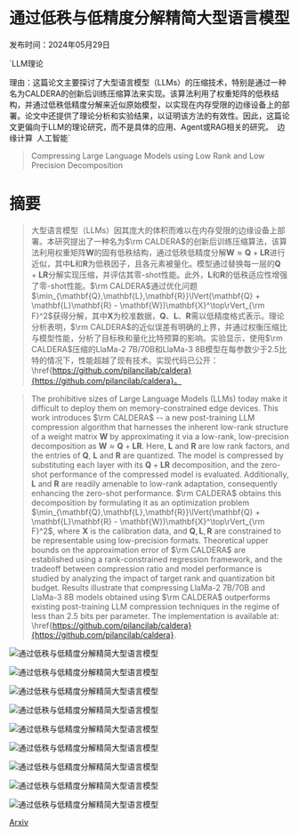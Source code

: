 # 通过低秩与低精度分解精简大型语言模型

发布时间：2024年05月29日

`LLM理论

理由：这篇论文主要探讨了大型语言模型（LLMs）的压缩技术，特别是通过一种名为CALDERA的创新后训练压缩算法来实现。该算法利用了权重矩阵的低秩结构，并通过低秩低精度分解来近似原始模型，以实现在内存受限的边缘设备上的部署。论文中还提供了理论分析和实验结果，以证明该方法的有效性。因此，这篇论文更偏向于LLM的理论研究，而不是具体的应用、Agent或RAG相关的研究。` `边缘计算` `人工智能`

> Compressing Large Language Models using Low Rank and Low Precision Decomposition

# 摘要

> 大型语言模型（LLMs）因其庞大的体积而难以在内存受限的边缘设备上部署。本研究提出了一种名为$\rm CALDERA$的创新后训练压缩算法，该算法利用权重矩阵$\mathbf{W}$的固有低秩结构，通过低秩低精度分解$\mathbf{W} \approx \mathbf{Q} + \mathbf{L}\mathbf{R}$进行近似，其中$\mathbf{L}$和$\mathbf{R}$为低秩因子，且各元素被量化。模型通过替换每一层的$\mathbf{Q} + \mathbf{L}\mathbf{R}$分解实现压缩，并评估其零-shot性能。此外，$\mathbf{L}$和$\mathbf{R}$的低秩适应性增强了零-shot性能。$\rm CALDERA$通过优化问题$\min_{\mathbf{Q},\mathbf{L},\mathbf{R}}\lVert(\mathbf{Q} + \mathbf{L}\mathbf{R} - \mathbf{W})\mathbf{X}^\top\rVert_{\rm F}^2$获得分解，其中$\mathbf{X}$为校准数据，$\mathbf{Q}$、$\mathbf{L}$、$\mathbf{R}$需以低精度格式表示。理论分析表明，$\rm CALDERA$的近似误差有明确的上界，并通过权衡压缩比与模型性能，分析了目标秩和量化比特预算的影响。实验显示，使用$\rm CALDERA$压缩的LlaMa-$2$ $7$B/$70$B和LlaMa-$3$ $8$B模型在每参数少于$2.5$比特的情况下，性能超越了现有技术。实现代码已公开：\href{https://github.com/pilancilab/caldera}{https://github.com/pilancilab/caldera}。

> The prohibitive sizes of Large Language Models (LLMs) today make it difficult to deploy them on memory-constrained edge devices. This work introduces $\rm CALDERA$ -- a new post-training LLM compression algorithm that harnesses the inherent low-rank structure of a weight matrix $\mathbf{W}$ by approximating it via a low-rank, low-precision decomposition as $\mathbf{W} \approx \mathbf{Q} + \mathbf{L}\mathbf{R}$. Here, $\mathbf{L}$ and $\mathbf{R}$ are low rank factors, and the entries of $\mathbf{Q}$, $\mathbf{L}$ and $\mathbf{R}$ are quantized. The model is compressed by substituting each layer with its $\mathbf{Q} + \mathbf{L}\mathbf{R}$ decomposition, and the zero-shot performance of the compressed model is evaluated. Additionally, $\mathbf{L}$ and $\mathbf{R}$ are readily amenable to low-rank adaptation, consequently enhancing the zero-shot performance. $\rm CALDERA$ obtains this decomposition by formulating it as an optimization problem $\min_{\mathbf{Q},\mathbf{L},\mathbf{R}}\lVert(\mathbf{Q} + \mathbf{L}\mathbf{R} - \mathbf{W})\mathbf{X}^\top\rVert_{\rm F}^2$, where $\mathbf{X}$ is the calibration data, and $\mathbf{Q}, \mathbf{L}, \mathbf{R}$ are constrained to be representable using low-precision formats. Theoretical upper bounds on the approximation error of $\rm CALDERA$ are established using a rank-constrained regression framework, and the tradeoff between compression ratio and model performance is studied by analyzing the impact of target rank and quantization bit budget. Results illustrate that compressing LlaMa-$2$ $7$B/$70$B and LlaMa-$3$ $8$B models obtained using $\rm CALDERA$ outperforms existing post-training LLM compression techniques in the regime of less than $2.5$ bits per parameter. The implementation is available at: \href{https://github.com/pilancilab/caldera}{https://github.com/pilancilab/caldera}.

![通过低秩与低精度分解精简大型语言模型](../../../paper_images/2405.18886/x1.png)

![通过低秩与低精度分解精简大型语言模型](../../../paper_images/2405.18886/x2.png)

![通过低秩与低精度分解精简大型语言模型](../../../paper_images/2405.18886/x3.png)

![通过低秩与低精度分解精简大型语言模型](../../../paper_images/2405.18886/x4.png)

![通过低秩与低精度分解精简大型语言模型](../../../paper_images/2405.18886/x5.png)

![通过低秩与低精度分解精简大型语言模型](../../../paper_images/2405.18886/x6.png)

![通过低秩与低精度分解精简大型语言模型](../../../paper_images/2405.18886/x7.png)

![通过低秩与低精度分解精简大型语言模型](../../../paper_images/2405.18886/x8.png)

![通过低秩与低精度分解精简大型语言模型](../../../paper_images/2405.18886/x9.png)

[Arxiv](https://arxiv.org/abs/2405.18886)